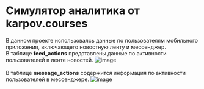 # Симулятор аналитика от karpov.courses
В данном проекте использовалсь данные по пользователям мобильного приложения, включающего новостную ленту и мессенджер.\
В таблице **feed_actions** представлены данные по активности пользователей в ленте новостей.
![image](https://github.com/vbasargina/simulator_of_analyst/assets/147047190/59f9b91e-1d8b-4167-865f-1fc1de0d3f47)
\
\
В таблице **message_actions** содержится информация по активности пользователей в мессенджере.
![image](https://github.com/vbasargina/simulator_of_analyst/assets/147047190/5bf25be1-f0f3-4a9b-90c7-40877328926d)
